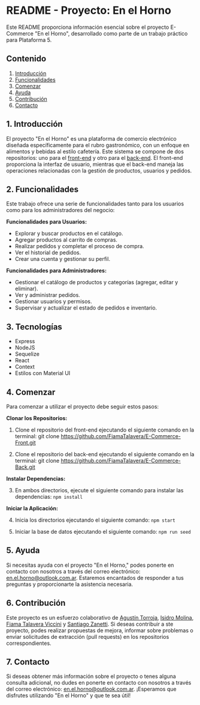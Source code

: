 # README - Proyecto: En el Horno

Este README proporciona información esencial sobre el proyecto E-Commerce "En el Horno", desarrollado como parte de un trabajo práctico para Plataforma 5.

## Contenido

1. [Introducción](#introducción)
2. [Funcionalidades](#funcionalidades)
3. [Comenzar](#comenzar)
4. [Ayuda](#ayuda)
5. [Contribución](#contribución)
6. [Contacto](#contacto)

## 1. Introducción

El proyecto "En el Horno" es una plataforma de comercio electrónico diseñada específicamente para el rubro gastronómico, con un enfoque en alimentos y bebidas al estilo cafetería. Este sistema se compone de dos repositorios: uno para el [front-end](https://github.com/FiamaTalavera/E-Commerce-Front) y otro para el [back-end](https://github.com/FiamaTalavera/E-Commerce-Back). El front-end proporciona la interfaz de usuario, mientras que el back-end maneja las operaciones relacionadas con la gestión de productos, usuarios y pedidos.

## 2. Funcionalidades

Este trabajo ofrece una serie de funcionalidades tanto para los usuarios como para los administradores del negocio:

**Funcionalidades para Usuarios:**
- Explorar y buscar productos en el catálogo.
- Agregar productos al carrito de compras.
- Realizar pedidos y completar el proceso de compra.
- Ver el historial de pedidos.
- Crear una cuenta y gestionar su perfil.

**Funcionalidades para Administradores:**
- Gestionar el catálogo de productos y categorías (agregar, editar y eliminar).
- Ver y administrar pedidos.
- Gestionar usuarios y permisos.
- Supervisar y actualizar el estado de pedidos e inventario.

## 3. Tecnologías

- Express
- NodeJS
- Sequelize
- React
- Context
- Estilos con Material UI

## 4. Comenzar

Para comenzar a utilizar el proyecto debe seguir estos pasos:

**Clonar los Repositorios:**

1. Clone el repositorio del front-end ejecutando el siguiente comando en la terminal:
git clone https://github.com/FiamaTalavera/E-Commerce-Front.git

2. Clone el repositorio del back-end ejecutando el siguiente comando en la terminal:
git clone https://github.com/FiamaTalavera/E-Commerce-Back.git


**Instalar Dependencias:**

3. En ambos directorios, ejecute el siguiente comando para instalar las dependencias:
```npm install```


**Iniciar la Aplicación:**

4. Inicia los directorios ejecutando el siguiente comando:
```npm start```

5. Iniciar la base de datos ejecutando el siguiente comando:
```npm run seed```


## 5. Ayuda

Si necesitas ayuda con el proyecto "En el Horno," podes ponerte en contacto con nosotros a través del correo electrónico: [en.el.horno@outlook.com.ar](mailto:en.el.horno@outlook.com.ar). Estaremos encantados de responder a tus preguntas y proporcionarte la asistencia necesaria.

## 6. Contribución

Este proyecto es un esfuerzo colaborativo de [Agustín Torroja](https://github.com/agtorroja), [Isidro Molina](https://github.com/Isidro-Molina), [Fiama Talavera Viccini](https://github.com/FiamaTalavera) y [Santiago Zanetti](https://github.com/santiagozanetti). Si deseas contribuir a ste proyecto, podes realizar propuestas de mejora, informar sobre problemas o enviar solicitudes de extracción (pull requests) en los repositorios correspondientes.

## 7. Contacto

Si deseas obtener más información sobre el proyecto o tenes alguna consulta adicional, no dudes en ponerte en contacto con nosotros a través del correo electrónico: [en.el.horno@outlook.com.ar](mailto:en.el.horno@outlook.com.ar). ¡Esperamos que disfrutes utilizando "En el Horno" y que te sea útil!
